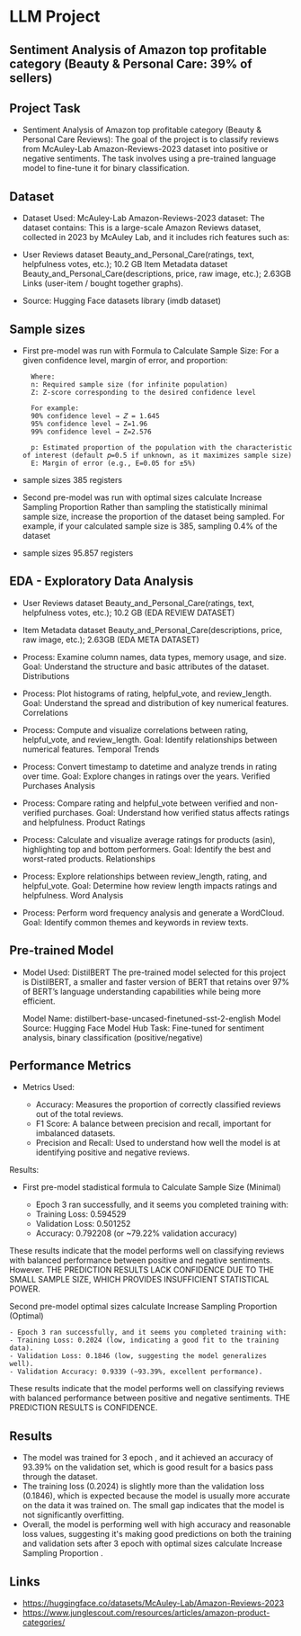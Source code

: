 # LLM Project
## Sentiment Analysis of Amazon top profitable category (Beauty & Personal Care: 39% of sellers) 

## Project Task
- Sentiment Analysis of Amazon top profitable category (Beauty & Personal Care Reviews):
    The goal of the project is to classify reviews from McAuley-Lab Amazon-Reviews-2023 dataset into positive or negative sentiments.
    The task involves using a pre-trained language model to fine-tune it for binary classification.

## Dataset
- Dataset Used: McAuley-Lab Amazon-Reviews-2023 dataset:
The dataset contains:
This is a large-scale Amazon Reviews dataset, collected in 2023 by McAuley Lab, and it includes rich features such as:

- User Reviews dataset Beauty_and_Personal_Care(ratings, text, helpfulness votes, etc.); 10.2 GB
Item Metadata dataset Beauty_and_Personal_Care(descriptions, price, raw image, etc.); 2.63GB
Links (user-item / bought together graphs).

- Source: Hugging Face datasets library (imdb dataset)

## Sample sizes 

- First pre-model was run with Formula to Calculate Sample Size:
For a given confidence level, margin of error, and proportion:

        Where:
        n: Required sample size (for infinite population)
        Z: Z-score corresponding to the desired confidence level

        For example:
        90% confidence level → 𝑍 = 1.645
        95% confidence level → Z=1.96
        99% confidence level → Z=2.576

        p: Estimated proportion of the population with the characteristic of interest (default 𝑝=0.5 if unknown, as it maximizes sample size)
        E: Margin of error (e.g., E=0.05 for ±5%)
- sample sizes 385 registers

- Second pre-model was run with optimal sizes calculate Increase Sampling Proportion
Rather than sampling the statistically minimal sample size, increase the proportion of the dataset being sampled. For example, if your calculated sample size is 385, sampling 0.4% of the dataset 
- sample sizes 95.857 registers

## EDA - Exploratory Data Analysis 


- User Reviews dataset Beauty_and_Personal_Care(ratings, text, helpfulness votes, etc.); 10.2 GB (EDA REVIEW DATASET)
- Item Metadata dataset Beauty_and_Personal_Care(descriptions, price, raw image, etc.); 2.63GB (EDA META DATASET)


- Process: Examine column names, data types, memory usage, and size.
    Goal: Understand the structure and basic attributes of the dataset.
    Distributions

- Process: Plot histograms of rating, helpful_vote, and review_length.
    Goal: Understand the spread and distribution of key numerical features.
    Correlations

- Process: Compute and visualize correlations between rating, helpful_vote, and review_length.
    Goal: Identify relationships between numerical features.
    Temporal Trends

- Process: Convert timestamp to datetime and analyze trends in rating over time.
    Goal: Explore changes in ratings over the years.
    Verified Purchases Analysis

- Process: Compare rating and helpful_vote between verified and non-verified purchases.
    Goal: Understand how verified status affects ratings and helpfulness.
    Product Ratings

- Process: Calculate and visualize average ratings for products (asin), highlighting top and bottom performers.
    Goal: Identify the best and worst-rated products.
    Relationships

- Process: Explore relationships between review_length, rating, and helpful_vote.
    Goal: Determine how review length impacts ratings and helpfulness.
    Word Analysis

- Process: Perform word frequency analysis and generate a WordCloud.
    Goal: Identify common themes and keywords in review texts.


## Pre-trained Model
- Model Used: DistilBERT
    The pre-trained model selected for this project is DistilBERT, a smaller and faster version of BERT that retains over 97% of BERT’s language understanding capabilities while being more efficient.

    Model Name: distilbert-base-uncased-finetuned-sst-2-english
    Model Source: Hugging Face Model Hub
    Task: Fine-tuned for sentiment analysis, binary classification (positive/negative)

## Performance Metrics
- Metrics Used:

    - Accuracy: Measures the proportion of correctly classified reviews out of the total reviews.
    - F1 Score: A balance between precision and recall, important for imbalanced datasets.
    - Precision and Recall: Used to understand how well the model is at identifying positive and negative reviews.

Results:
- First pre-model stadistical formula to Calculate Sample Size (Minimal)

    - Epoch 3 ran successfully, and it seems you completed training with:
    - Training Loss: 0.594529
    - Validation Loss: 0.501252
    - Accuracy: 0.792208 (or ~79.22% validation accuracy)

These results indicate that the model performs well on classifying reviews with balanced performance between positive and negative sentiments. However. THE PREDICTION RESULTS LACK CONFIDENCE DUE TO THE SMALL SAMPLE SIZE, WHICH PROVIDES INSUFFICIENT STATISTICAL POWER.

 Second pre-model optimal sizes calculate Increase Sampling Proportion (Optimal)

    - Epoch 3 ran successfully, and it seems you completed training with:
    - Training Loss: 0.2024 (low, indicating a good fit to the training data).
    - Validation Loss: 0.1846 (low, suggesting the model generalizes well).
    - Validation Accuracy: 0.9339 (~93.39%, excellent performance).

These results indicate that the model performs well on classifying reviews with balanced performance between positive and negative sentiments. 
THE PREDICTION RESULTS is CONFIDENCE.
  

## Results 
- The model was trained for 3 epoch , and it achieved an accuracy of 93.39% on the validation set, which is good result for a basics pass through the dataset.
- The training loss (0.2024) is slightly more than the validation loss (0.1846), which is expected because the model is usually more accurate on the data it was trained on. The small gap indicates that the model is not significantly overfitting.
- Overall, the model is performing well with high accuracy and reasonable loss values, suggesting it's making good predictions on both the training and validation sets after 3 epoch with optimal sizes calculate Increase Sampling Proportion .

## Links 
- https://huggingface.co/datasets/McAuley-Lab/Amazon-Reviews-2023
- https://www.junglescout.com/resources/articles/amazon-product-categories/


